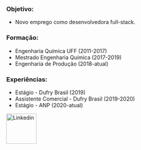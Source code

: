 ### Objetivo:
- Novo emprego como desenvolvedora full-stack.

### Formação:
- Engenharia Química UFF (2011-2017)
- Mestrado Engenharia Química (2017-2019)
- Engenharia de Produção (2018-atual)

### Experiências:
- Estágio - Dufry Brasil (2019)
- Assistente Comercial - Dufry Brasil (2019-2020)
- Estágio - ANP (2020-atual)

<a href="https://www.linkedin.com/in/isabellafariar/
" target="_blank"><img src="https://cdn2.iconfinder.com/data/icons/simple-social-media-shadow/512/14-512.png" 
alt="Linkedin" width="80" height="80" border="0" /></a>
